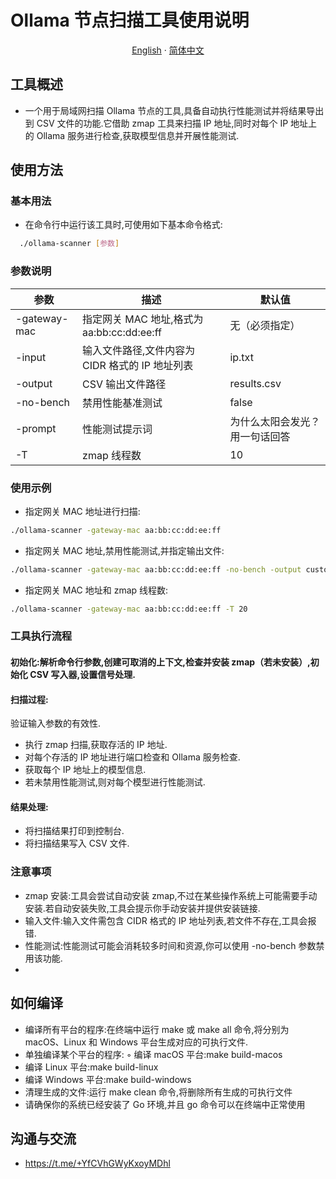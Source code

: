 # Ollama 节点扫描工具使用说明
<p align="center">
  <a href="/README-en.md">English</a>
  ·
  <a href="/README.md">简体中文</a>
</p>

## 工具概述
- 一个用于局域网扫描 Ollama 节点的工具,具备自动执行性能测试并将结果导出到 CSV 文件的功能.它借助 zmap 工具来扫描 IP 地址,同时对每个 IP 地址上的 Ollama 服务进行检查,获取模型信息并开展性能测试.

## 使用方法

###  基本用法
- 在命令行中运行该工具时,可使用如下基本命令格式:
  
```bash
  ./ollama-scanner [参数]

```
### 参数说明
| 参数 | 描述 | 默认值 | 
| --- | --- | --- | 
| -gateway-mac | 指定网关 MAC 地址,格式为 aa:bb:cc:dd:ee:ff | 无（必须指定） | 
| -input | 输入文件路径,文件内容为 CIDR 格式的 IP 地址列表 | ip.txt | 
| -output | CSV 输出文件路径 | results.csv | 
| -no-bench | 禁用性能基准测试 | false | 
| -prompt | 性能测试提示词 | 为什么太阳会发光？用一句话回答 | 
| -T | zmap 线程数 | 10 |

### 使用示例
- 指定网关 MAC 地址进行扫描:

```bash
./ollama-scanner -gateway-mac aa:bb:cc:dd:ee:ff

```

- 指定网关 MAC 地址,禁用性能测试,并指定输出文件:
  
```bash
./ollama-scanner -gateway-mac aa:bb:cc:dd:ee:ff -no-bench -output custom.csv

```

- 指定网关 MAC 地址和 zmap 线程数:

```bash
./ollama-scanner -gateway-mac aa:bb:cc:dd:ee:ff -T 20

```

### 工具执行流程

#### 初始化:解析命令行参数,创建可取消的上下文,检查并安装 zmap（若未安装）,初始化 CSV 写入器,设置信号处理.
#### 扫描过程:
   验证输入参数的有效性.
- 执行 zmap 扫描,获取存活的 IP 地址.
- 对每个存活的 IP 地址进行端口检查和 Ollama 服务检查.
- 获取每个 IP 地址上的模型信息.
- 若未禁用性能测试,则对每个模型进行性能测试.
#### 结果处理:
- 将扫描结果打印到控制台.
- 将扫描结果写入 CSV 文件.
### 注意事项
- zmap 安装:工具会尝试自动安装 zmap,不过在某些操作系统上可能需要手动安装.若自动安装失败,工具会提示你手动安装并提供安装链接.
- 输入文件:输入文件需包含 CIDR 格式的 IP 地址列表,若文件不存在,工具会报错.
- 性能测试:性能测试可能会消耗较多时间和资源,你可以使用 -no-bench 参数禁用该功能.
- 
## 如何编译
- 编译所有平台的程序:在终端中运行 make 或 make all 命令,将分别为 macOS、Linux 和 Windows 平台生成对应的可执行文件.
- 单独编译某个平台的程序: ◦ 编译 macOS 平台:make build-macos
- 编译 Linux 平台:make build-linux
- 编译 Windows 平台:make build-windows
- 清理生成的文件:运行 make clean 命令,将删除所有生成的可执行文件
- 请确保你的系统已经安装了 Go 环境,并且 go 命令可以在终端中正常使用

## 沟通与交流
- https://t.me/+YfCVhGWyKxoyMDhl


